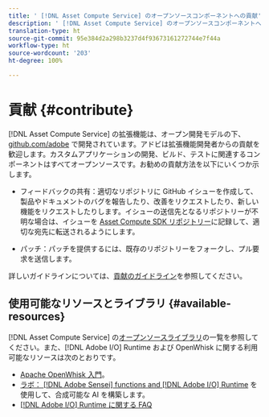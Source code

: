 ```yaml
---
title: ' [!DNL Asset Compute Service] のオープンソースコンポーネントへの貢献'
description: ' [!DNL Asset Compute Service] のオープンソースコンポーネントへの貢献。'
translation-type: ht
source-git-commit: 95e384d2a298b3237d4f93673161272744e7f44a
workflow-type: ht
source-wordcount: '203'
ht-degree: 100%

---
```



# 貢献 {#contribute}

[!DNL Asset Compute Service] の拡張機能は、オープン開発モデルの下、[github.com/adobe](https://github.com/adobe) で開発されています。アドビは拡張機能開発者からの貢献を歓迎します。カスタムアプリケーションの開発、ビルド、テストに関連するコンポーネントはすべてオープンソースです。お勧めの貢献方法を以下にいくつか示します。

* フィードバックの共有：適切なリポジトリに GitHub イシューを作成して、製品やドキュメントのバグを報告したり、改善をリクエストしたり、新しい機能をリクエストしたりします。イシューの送信先となるリポジトリーが不明な場合は、イシューを [Asset Compute SDK リポジトリー](https://github.com/adobe/asset-compute-sdk)に記録して、適切な宛先に転送されるようにします。

* パッチ：パッチを提供するには、既存のリポジトリーをフォークし、プル要求を送信します。

詳しいガイドラインについては、[貢献のガイドライン](https://github.com/adobe/asset-compute-sdk/blob/master/.github/CONTRIBUTING.md)を参照してください。

## 使用可能なリソースとライブラリ {#available-resources}

[!DNL Asset Compute Service] の[オープンソースライブラリ](https://github.com/adobe/asset-compute-sdk#available-resources-and-libraries)の一覧を参照してください。また、[!DNL Adobe I/O] Runtime および OpenWhisk に関する利用可能なリソースは次のとおりです。

* [Apache OpenWhisk 入門](https://github.com/apache/incubator-openwhisk/tree/master/docs#getting-started-with-openwhisk)。
* [ラボ： [!DNL Adobe Sensei] functions and [!DNL Adobe I/O] Runtime](https://opensource.adobe.com/adobe-sensei-ai-functions/index.html) を使用して、合成可能な AI を構築します。
* [[!DNL Adobe I/O] Runtime に関する FAQ](https://www.adobe.io/apis/experienceplatform/runtime/docs.html#!adobedocs/adobeio-runtime/master/resources/faq.md)

<!-- **TBD** for post-release:
* Link to Firefly open-source components.
* Issues in `aio` can be reported in Firefly repos.
* Issues in asset-compute-sdk or devtool goes into the relevant repos from Nui.
-->
